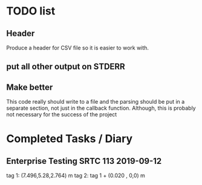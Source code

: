 # TODO list

## Header
Produce a header for CSV file so it is easier to work with.

## put all other output on STDERR

## Make better
This code really should write to a file and the parsing should be put in a
separate section, not just in the callback function.  Although, this is
probably not necessary for the success of the project

# Completed Tasks / Diary
## Enterprise Testing SRTC 113 2019-09-12
tag 1: (7.496,5.28,2.764) m
tag 2: tag 1 + (0.020 , 0,0) m
